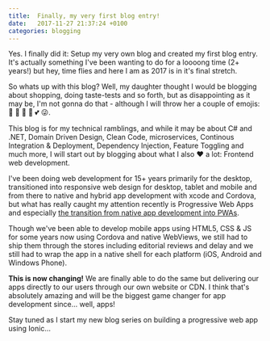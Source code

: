 ```yaml
---
title:  Finally, my very first blog entry!
date:   2017-11-27 21:37:24 +0100
categories: blogging
---
```


Yes. I finally did it: Setup my very own blog and created my first blog entry. It's actually something I've been wanting to do for a loooong time (2+ years!) but hey, time flies and here I am as 2017 is in it's final stretch.

So whats up with this blog? Well, my daughter thought I would be blogging about shopping, doing taste-tests and so forth, but as disappointing as it may be, I'm not gonna do that - although I will throw her a couple of emojis: :dog: :kiss: :princess: :clap: :two_hearts: :stuck_out_tongue_winking_eye:.

This blog is for my technical ramblings, and while it may be about C# and .NET, Domain Driven Design, Clean Code, microservices, Continous Integration & Deployment, Dependency Injection, Feature Toggling and much more, I will start out by blogging about what I also :heart: a lot: Frontend web development.

I've been doing web development for 15+ years primarily for the desktop, transitioned into responsive web design for desktop, tablet and mobile and from there to native and hybrid app development with xcode and Cordova, but what has really caught my attention recently is Progressive Web Apps and especially [the transition from native app development into PWAs](https://joreteg.com/blog/betting-on-the-web).

Though we've been able to develop mobile apps using HTML5, CSS & JS for some years now using Cordova and native WebViews, we still had to ship them through the stores including editorial reviews and delay and we still had to wrap the app in a native shell for each platform (iOS, Android and Windows Phone).

**This is now changing!** We are finally able to do the same but delivering our apps directly to our users through our own website or CDN. I think that's absolutely amazing and will be the biggest game changer for app development since... well, apps!

Stay tuned as I start my new blog series on building a progressive web app using Ionic...